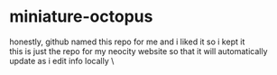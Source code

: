 # miniature-octopus

honestly, github named this repo for me and i liked it so i kept it \
this is just the repo for my neocity website so that it will automatically update as i edit info locally \
